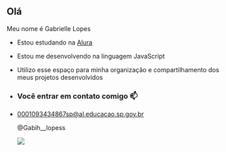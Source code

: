 ## Olá

Meu nome é Gabrielle Lopes

- Estou estudando na [Alura](https://www.alura.com.br)
- Estou me desenvolvendo na linguagem JavaScript
- Utilizo esse espaço para minha organização e compartilhamento dos meus projetos desenvolvidos

- ### Você entrar em contato comigo  📫

- 0001093434867sp@al.educacao.sp.gov.br

  @Gabih__lopess

  ![](https://media1.tenor.com/m/eakvOpIu7fAAAAAC/sarcastic-clap.gif)
  
